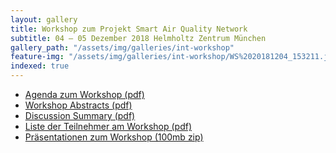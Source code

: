 ```yaml
---
layout: gallery
title: Workshop zum Projekt Smart Air Quality Network
subtitle: 04 – 05 Dezember 2018 Helmholtz Zentrum München
gallery_path: "/assets/img/galleries/int-workshop"
feature-img: "/assets/img/galleries/int-workshop/WS%2020181204_153211.jpg"
indexed: true
---
```


<div class="card" style="margin-bottom: 20px">
    <div class="card-body">
        <ul style="margin-bottom: 0;">
            <li><a href="/assets/downloads/int-workshop-2018/1112Agenda Workshop SmartAQnet.pdf">Agenda zum Workshop (pdf)</a></li>
            <li><a href="/assets/downloads/int-workshop-2018/1712Abstracts International workshop of the project Smart Air Quality Network extern.pdf">Workshop Abstracts (pdf)</a></li>
            <li><a href="/assets/downloads/int-workshop-2018/1312Discussion summary of Workshop 04 - 05 12 2018.pdf">Discussion Summary (pdf)</a></li>
            <li><a href="/assets/downloads/int-workshop-2018/1012Participants external workshop 10 12 2018.xlsx">Liste der Teilnehmer am Workshop (pdf)</a></li>
            <li><a href="http://smartaq.net/.cm4all/uproc.php/0/Presentations.zip?_=16905bfb4b3&cdp=a">Präsentationen zum Workshop (100mb zip)</a></li>
        </ul>
    </div>
</div>
